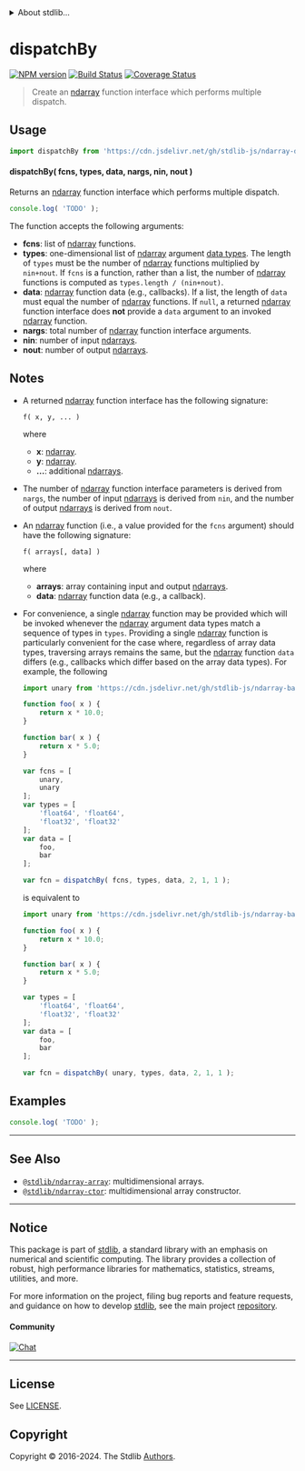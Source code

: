 <!--

@license Apache-2.0

Copyright (c) 2022 The Stdlib Authors.

Licensed under the Apache License, Version 2.0 (the "License");
you may not use this file except in compliance with the License.
You may obtain a copy of the License at

   http://www.apache.org/licenses/LICENSE-2.0

Unless required by applicable law or agreed to in writing, software
distributed under the License is distributed on an "AS IS" BASIS,
WITHOUT WARRANTIES OR CONDITIONS OF ANY KIND, either express or implied.
See the License for the specific language governing permissions and
limitations under the License.

-->


<details>
  <summary>
    About stdlib...
  </summary>
  <p>We believe in a future in which the web is a preferred environment for numerical computation. To help realize this future, we've built stdlib. stdlib is a standard library, with an emphasis on numerical and scientific computation, written in JavaScript (and C) for execution in browsers and in Node.js.</p>
  <p>The library is fully decomposable, being architected in such a way that you can swap out and mix and match APIs and functionality to cater to your exact preferences and use cases.</p>
  <p>When you use stdlib, you can be absolutely certain that you are using the most thorough, rigorous, well-written, studied, documented, tested, measured, and high-quality code out there.</p>
  <p>To join us in bringing numerical computing to the web, get started by checking us out on <a href="https://github.com/stdlib-js/stdlib">GitHub</a>, and please consider <a href="https://opencollective.com/stdlib">financially supporting stdlib</a>. We greatly appreciate your continued support!</p>
</details>

# dispatchBy

[![NPM version][npm-image]][npm-url] [![Build Status][test-image]][test-url] [![Coverage Status][coverage-image]][coverage-url] <!-- [![dependencies][dependencies-image]][dependencies-url] -->

> Create an [ndarray][@stdlib/ndarray/ctor] function interface which performs multiple dispatch.

<section class="intro">

</section>

<!-- /.intro -->



<section class="usage">

## Usage

```javascript
import dispatchBy from 'https://cdn.jsdelivr.net/gh/stdlib-js/ndarray-dispatch-by@deno/mod.js';
```

#### dispatchBy( fcns, types, data, nargs, nin, nout )

Returns an [ndarray][@stdlib/ndarray/ctor] function interface which performs multiple dispatch.

<!-- eslint-disable array-element-newline -->

```javascript
console.log( 'TODO' );
```

The function accepts the following arguments:

-   **fcns**: list of [ndarray][@stdlib/ndarray/ctor] functions.
-   **types**: one-dimensional list of [ndarray][@stdlib/ndarray/ctor] argument [data types][@stdlib/ndarray/dtypes]. The length of `types` must be the number of [ndarray][@stdlib/ndarray/ctor] functions multiplied by `nin+nout`. If `fcns` is a function, rather than a list, the number of [ndarray][@stdlib/ndarray/ctor] functions is computed as `types.length / (nin+nout)`.
-   **data**: [ndarray][@stdlib/ndarray/ctor] function data (e.g., callbacks). If a list, the length of `data` must equal the number of [ndarray][@stdlib/ndarray/ctor] functions. If `null`, a returned [ndarray][@stdlib/ndarray/ctor] function interface does **not** provide a `data` argument to an invoked [ndarray][@stdlib/ndarray/ctor] function.
-   **nargs**: total number of [ndarray][@stdlib/ndarray/ctor] function interface arguments.
-   **nin**: number of input [ndarrays][@stdlib/ndarray/ctor].
-   **nout**: number of output [ndarrays][@stdlib/ndarray/ctor].

</section>

<!-- /.usage -->

<section class="notes">

## Notes

-   A returned [ndarray][@stdlib/ndarray/ctor] function interface has the following signature:

    ```text
    f( x, y, ... )
    ```

    where

    -   **x**: [ndarray][@stdlib/ndarray/ctor].
    -   **y**: [ndarray][@stdlib/ndarray/ctor].
    -   **...**: additional [ndarrays][@stdlib/ndarray/ctor].

-   The number of [ndarray][@stdlib/ndarray/ctor] function interface parameters is derived from `nargs`, the number of input [ndarrays][@stdlib/ndarray/ctor] is derived from `nin`, and the number of output [ndarrays][@stdlib/ndarray/ctor] is derived from `nout`.

-   An [ndarray][@stdlib/ndarray/ctor] function (i.e., a value provided for the `fcns` argument) should have the following signature:

    ```text
    f( arrays[, data] )
    ```

    where

    -   **arrays**: array containing input and output [ndarrays][@stdlib/ndarray/ctor].
    -   **data**: [ndarray][@stdlib/ndarray/ctor] function data (e.g., a callback).

-   For convenience, a single [ndarray][@stdlib/ndarray/ctor] function may be provided which will be invoked whenever the [ndarray][@stdlib/ndarray/ctor] argument data types match a sequence of types in `types`. Providing a single [ndarray][@stdlib/ndarray/ctor] function is particularly convenient for the case where, regardless of array data types, traversing arrays remains the same, but the [ndarray][@stdlib/ndarray/ctor] function `data` differs (e.g., callbacks which differ based on the array data types). For example, the following

    <!-- eslint-disable array-element-newline -->

    ```javascript
    import unary from 'https://cdn.jsdelivr.net/gh/stdlib-js/ndarray-base-unary-by@deno/mod.js';

    function foo( x ) {
        return x * 10.0;
    }

    function bar( x ) {
        return x * 5.0;
    }

    var fcns = [
        unary,
        unary
    ];
    var types = [
        'float64', 'float64',
        'float32', 'float32'
    ];
    var data = [
        foo,
        bar
    ];

    var fcn = dispatchBy( fcns, types, data, 2, 1, 1 );
    ```

    is equivalent to

    <!-- eslint-disable array-element-newline -->

    ```javascript
    import unary from 'https://cdn.jsdelivr.net/gh/stdlib-js/ndarray-base-unary-by@deno/mod.js';

    function foo( x ) {
        return x * 10.0;
    }

    function bar( x ) {
        return x * 5.0;
    }

    var types = [
        'float64', 'float64',
        'float32', 'float32'
    ];
    var data = [
        foo,
        bar
    ];

    var fcn = dispatchBy( unary, types, data, 2, 1, 1 );
    ```

</section>

<!-- /.notes -->

<section class="examples">

## Examples

<!-- eslint no-undef: "error" -->

```javascript
console.log( 'TODO' );
```

</section>

<!-- /.examples -->

<!-- Section for related `stdlib` packages. Do not manually edit this section, as it is automatically populated. -->

<section class="related">

* * *

## See Also

-   <span class="package-name">[`@stdlib/ndarray-array`][@stdlib/ndarray/array]</span><span class="delimiter">: </span><span class="description">multidimensional arrays.</span>
-   <span class="package-name">[`@stdlib/ndarray-ctor`][@stdlib/ndarray/ctor]</span><span class="delimiter">: </span><span class="description">multidimensional array constructor.</span>

</section>

<!-- /.related -->

<!-- Section for all links. Make sure to keep an empty line after the `section` element and another before the `/section` close. -->


<section class="main-repo" >

* * *

## Notice

This package is part of [stdlib][stdlib], a standard library with an emphasis on numerical and scientific computing. The library provides a collection of robust, high performance libraries for mathematics, statistics, streams, utilities, and more.

For more information on the project, filing bug reports and feature requests, and guidance on how to develop [stdlib][stdlib], see the main project [repository][stdlib].

#### Community

[![Chat][chat-image]][chat-url]

---

## License

See [LICENSE][stdlib-license].


## Copyright

Copyright &copy; 2016-2024. The Stdlib [Authors][stdlib-authors].

</section>

<!-- /.stdlib -->

<!-- Section for all links. Make sure to keep an empty line after the `section` element and another before the `/section` close. -->

<section class="links">

[npm-image]: http://img.shields.io/npm/v/@stdlib/ndarray-dispatch-by.svg
[npm-url]: https://npmjs.org/package/@stdlib/ndarray-dispatch-by

[test-image]: https://github.com/stdlib-js/ndarray-dispatch-by/actions/workflows/test.yml/badge.svg?branch=v0.2.1
[test-url]: https://github.com/stdlib-js/ndarray-dispatch-by/actions/workflows/test.yml?query=branch:v0.2.1

[coverage-image]: https://img.shields.io/codecov/c/github/stdlib-js/ndarray-dispatch-by/main.svg
[coverage-url]: https://codecov.io/github/stdlib-js/ndarray-dispatch-by?branch=main

<!--

[dependencies-image]: https://img.shields.io/david/stdlib-js/ndarray-dispatch-by.svg
[dependencies-url]: https://david-dm.org/stdlib-js/ndarray-dispatch-by/main

-->

[chat-image]: https://img.shields.io/gitter/room/stdlib-js/stdlib.svg
[chat-url]: https://app.gitter.im/#/room/#stdlib-js_stdlib:gitter.im

[stdlib]: https://github.com/stdlib-js/stdlib

[stdlib-authors]: https://github.com/stdlib-js/stdlib/graphs/contributors

[umd]: https://github.com/umdjs/umd
[es-module]: https://developer.mozilla.org/en-US/docs/Web/JavaScript/Guide/Modules

[deno-url]: https://github.com/stdlib-js/ndarray-dispatch-by/tree/deno
[deno-readme]: https://github.com/stdlib-js/ndarray-dispatch-by/blob/deno/README.md
[umd-url]: https://github.com/stdlib-js/ndarray-dispatch-by/tree/umd
[umd-readme]: https://github.com/stdlib-js/ndarray-dispatch-by/blob/umd/README.md
[esm-url]: https://github.com/stdlib-js/ndarray-dispatch-by/tree/esm
[esm-readme]: https://github.com/stdlib-js/ndarray-dispatch-by/blob/esm/README.md
[branches-url]: https://github.com/stdlib-js/ndarray-dispatch-by/blob/main/branches.md

[stdlib-license]: https://raw.githubusercontent.com/stdlib-js/ndarray-dispatch-by/main/LICENSE

[@stdlib/ndarray/array]: https://github.com/stdlib-js/ndarray-array/tree/deno

[@stdlib/ndarray/ctor]: https://github.com/stdlib-js/ndarray-ctor/tree/deno

[@stdlib/ndarray/dtypes]: https://github.com/stdlib-js/ndarray-dtypes/tree/deno

<!-- <related-links> -->

<!-- </related-links> -->

</section>

<!-- /.links -->
